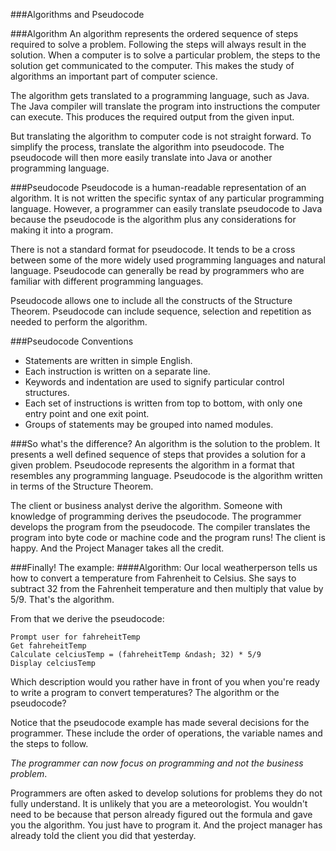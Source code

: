 ###Algorithms and Pseudocode

###Algorithm
 An algorithm represents the ordered sequence of steps required to solve a problem. Following the steps will always result in the solution. When a computer is to solve a particular problem, the steps to the solution get communicated to the computer. This makes the study of algorithms an important part of computer science.  
 
 The algorithm gets translated to a programming language, such as Java. The Java compiler will translate the program into instructions the computer can execute. This produces the required output from the given input.
 
 But translating the algorithm to computer code is not straight forward.  To simplify the process, translate the algorithm into pseudocode. The pseudocode will then more easily translate into Java or another programming language.

###Pseudocode
Pseudocode is a human-readable representation of an algorithm. It is not written the specific syntax of any particular programming language. However, a programmer can easily translate pseudocode to Java because the pseudocode is the algorithm plus any considerations for making it into a program.

There is not a standard format for pseudocode. It tends to be a cross between some of the more widely used programming languages and natural language. Pseudocode can generally be read by programmers who are familiar with different programming languages.

Pseudocode allows one to include all the constructs of the Structure Theorem. Pseudocode can include sequence, selection and repetition as needed to perform the algorithm.

###Pseudocode Conventions
* Statements are written in simple English.
* Each instruction is written on a separate line.
* Keywords and indentation are used to signify particular control structures.
* Each set of instructions is written from top to bottom, with only one entry point and one exit point.
* Groups of statements may be grouped into named modules.


###So what's the difference?
An algorithm is the solution to the problem. It presents a well defined sequence of steps that provides a solution for a given problem. Pseudocode represents the algorithm in a format that resembles any programming language. Pseudocode is the algorithm written in terms of the Structure Theorem. 

The client or business analyst derive the algorithm. Someone with knowledge of programming derives the pseudocode. The programmer develops the program from the pseudocode. The compiler translates the program into byte code or machine code and the program runs! The client is happy. And the Project Manager takes all the credit.

###Finally! The example:
####Algorithm:
Our local weatherperson tells us how to convert a temperature from Fahrenheit to Celsius. She says to subtract 32 from the Fahrenheit temperature and then multiply that value by 5/9. That's the algorithm.

From that we derive the pseudocode:
```
Prompt user for fahreheitTemp 
Get fahreheitTemp
Calculate celciusTemp = (fahreheitTemp &ndash; 32) * 5/9
Display celciusTemp
```

Which description would you rather have in front of you when you're ready to write a program to convert temperatures? The algorithm or the pseudocode?

Notice that the pseudocode example has made several decisions for the programmer. These include the order of operations, the variable names and the steps to follow. 

<i>The programmer can now focus on programming and not the business problem</i>. 

Programmers are often asked to develop solutions for problems they do not fully understand. It is unlikely that you are a meteorologist. You wouldn't need to be because that person already figured out the formula and gave you the algorithm. You just have to program it.  And the project manager has already told the client you did that yesterday.
